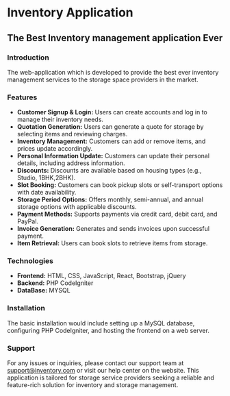 # Inventory Application
## The Best Inventory management application Ever
### Introduction
The web-application which is developed to provide the best ever inventory management services to the storage space providers in the market.

### Features
- **Customer Signup & Login:** Users can create accounts and log in to manage their inventory needs.
- **Quotation Generation:** Users can generate a quote for storage by selecting items and reviewing charges.
- **Inventory Management:** Customers can add or remove items, and prices update accordingly.
- **Personal Information Update:** Customers can update their personal details, including address information.
- **Discounts:** Discounts are available based on housing types (e.g., Studio, 1BHK,2BHK).
- **Slot Booking:** Customers can book pickup slots or self-transport options with date availability.
- **Storage Period Options:** Offers monthly, semi-annual, and annual storage options with applicable discounts.
- **Payment Methods:** Supports payments via credit card, debit card, and PayPal.
- **Invoice Generation:** Generates and sends invoices upon successful payment.
- **Item Retrieval:** Users can book slots to retrieve items from storage.

### Technologies
- **Frontend:** HTML, CSS, JavaScript, React, Bootstrap, jQuery
- **Backend:** PHP CodeIgniter 
- **DataBase:** MYSQL

### Installation
The basic installation would include setting up a MySQL database, configuring PHP CodeIgniter, and hosting the frontend on a web server.

### Support
For any issues or inquiries, please contact our support team at support@inventory.com or visit our help center on the website.
This application is tailored for storage service providers seeking a reliable and feature-rich solution for inventory and storage management.
